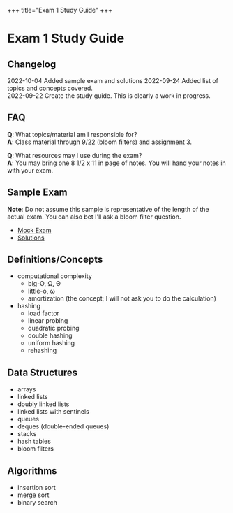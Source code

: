 +++
title="Exam 1 Study Guide"
+++

# Exam 1 Study Guide

## Changelog

2022-10-04 Added sample exam and solutions
2022-09-24 Added list of topics and concepts covered.<br>
2022-09-22 Create the study guide. This is clearly a work in progress.

## FAQ

**Q**: What topics/material am I responsible for? <br>
**A**: Class material through 9/22 (bloom filters) and assignment 3.

**Q**: What resources may I use during the exam?<br>
**A**: You may bring one 8 1/2 x 11 in page of notes. You will hand your notes in with your exam.

## Sample Exam

**Note**: Do not assume this sample is representative of the length of the actual exam. You can also bet I'll ask a bloom filter question.
- [Mock Exam](../mock_exam1.pdf)
- [Solutions](../mock_exam1_solns.pdf)

## Definitions/Concepts

- computational complexity
    - big-O, Ω, Θ
    - little-o, ω
    - amortization (the concept; I will not ask you to do the calculation)
- hashing
    - load factor
    - linear probing
    - quadratic probing
    - double hashing
    - uniform hashing
    - rehashing

## Data Structures

- arrays
- linked lists
- doubly linked lists
- linked lists with sentinels
- queues
- deques (double-ended queues)
- stacks
- hash tables
- bloom filters


## Algorithms

- insertion sort
- merge sort
- binary search



